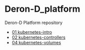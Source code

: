 # Deron-D_platform
Deron-D Platform repository

- [01 kubernetes-intro](kubernetes-intro/README.md)
- [02 kubernetes-controllers](kubernetes-controllers/README.md)
- [04 kubernetes-volumes](kubernetes-volumes/README.md)